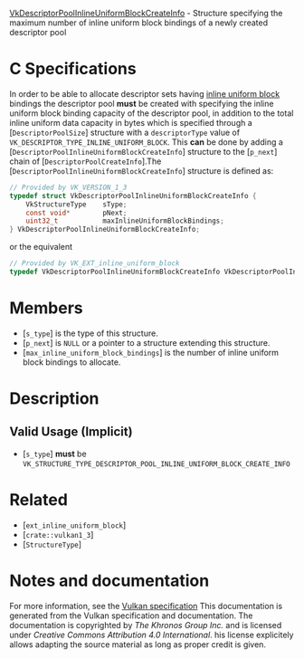 [VkDescriptorPoolInlineUniformBlockCreateInfo](https://www.khronos.org/registry/vulkan/specs/1.3-extensions/man/html/VkDescriptorPoolInlineUniformBlockCreateInfo.html) - Structure specifying the maximum number of inline uniform block bindings of a newly created descriptor pool

# C Specifications
In order to be able to allocate descriptor sets having
[inline uniform block](https://www.khronos.org/registry/vulkan/specs/1.3-extensions/html/vkspec.html#descriptorsets-inlineuniformblock) bindings the
descriptor pool  **must**  be created with specifying the inline uniform block
binding capacity of the descriptor pool, in addition to the total inline
uniform data capacity in bytes which is specified through a
[`DescriptorPoolSize`] structure with a `descriptorType` value of
`VK_DESCRIPTOR_TYPE_INLINE_UNIFORM_BLOCK`.
This  **can**  be done by adding a
[`DescriptorPoolInlineUniformBlockCreateInfo`] structure to the
[`p_next`] chain of [`DescriptorPoolCreateInfo`].The [`DescriptorPoolInlineUniformBlockCreateInfo`] structure is defined
as:
```c
// Provided by VK_VERSION_1_3
typedef struct VkDescriptorPoolInlineUniformBlockCreateInfo {
    VkStructureType    sType;
    const void*        pNext;
    uint32_t           maxInlineUniformBlockBindings;
} VkDescriptorPoolInlineUniformBlockCreateInfo;
```
or the equivalent
```c
// Provided by VK_EXT_inline_uniform_block
typedef VkDescriptorPoolInlineUniformBlockCreateInfo VkDescriptorPoolInlineUniformBlockCreateInfoEXT;
```

# Members
- [`s_type`] is the type of this structure.
- [`p_next`] is `NULL` or a pointer to a structure extending this structure.
- [`max_inline_uniform_block_bindings`] is the number of inline uniform block bindings to allocate.

# Description
## Valid Usage (Implicit)
-  [`s_type`] **must**  be `VK_STRUCTURE_TYPE_DESCRIPTOR_POOL_INLINE_UNIFORM_BLOCK_CREATE_INFO`

# Related
- [`ext_inline_uniform_block`]
- [`crate::vulkan1_3`]
- [`StructureType`]

# Notes and documentation
For more information, see the [Vulkan specification](https://www.khronos.org/registry/vulkan/specs/1.3-extensions/html/vkspec.html)
This documentation is generated from the Vulkan specification and documentation.
The documentation is copyrighted by *The Khronos Group Inc.* and is licensed under *Creative Commons Attribution 4.0 International*.
his license explicitely allows adapting the source material as long as proper credit is given.
        